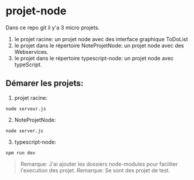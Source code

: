 # projet-node
Dans ce repo git il y'a 3 micro projets.
1. le projet racine: un projet node avec des interface graphique ToDoList
2. le projet dans le répertoire NoteProjetNode: un projet node avec des Webservices.
3. le projet dans le répertoire typescript-node: un projet node avec typeScript.

## Démarer les projets:
1. projet racine:
 ```
node serveur.js
```
2. NoteProjetNode: 
```
node server.js
```
3. typescript-node: 
```
npm run dev
```
> Remarque: J'ai ajouter les dossiers node-modules pour faciliter l'execution des projet.
> Remarque: Se sont des projet de test.